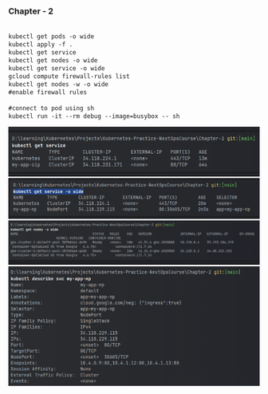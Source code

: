 ### Chapter - 2

```shell

kubectl get pods -o wide
kubectl apply -f .
kubectl get service
kubectl get nodes -o wide
kubectl get service -o wide
gcloud compute firewall-rules list
kubectl get nodes -w -o wide
#enable firewall rules 

#connect to pod using sh
kubectl run -it --rm debug --image=busybox -- sh
```

![img.png](img.png)
![img_1.png](img_1.png)
![img_2.png](img_2.png)
![img_3.png](img_3.png)